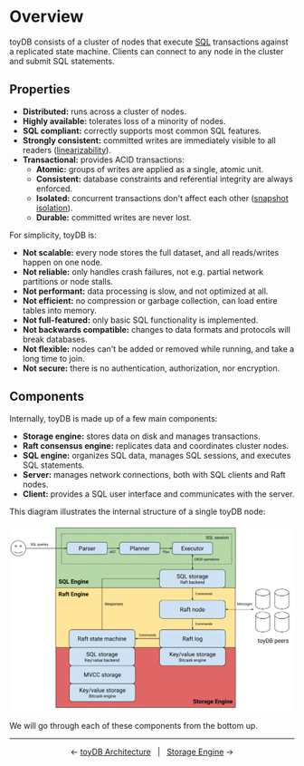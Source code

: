 # Overview

toyDB consists of a cluster of nodes that execute [SQL](https://en.wikipedia.org/wiki/SQL)
transactions against a replicated state machine. Clients can connect to any node in the cluster
and submit SQL statements.

## Properties

* **Distributed:** runs across a cluster of nodes.
* **Highly available:** tolerates loss of a minority of nodes.
* **SQL compliant:** correctly supports most common SQL features.
* **Strongly consistent:** committed writes are immediately visible to all readers ([linearizability](https://en.wikipedia.org/wiki/Linearizability)).
* **Transactional:** provides ACID transactions:
  * **Atomic:** groups of writes are applied as a single, atomic unit.
  * **Consistent:** database constraints and referential integrity are always enforced.
  * **Isolated:** concurrent transactions don't affect each other ([snapshot isolation](https://en.wikipedia.org/wiki/Snapshot_isolation)).
  * **Durable:** committed writes are never lost.

For simplicity, toyDB is:

* **Not scalable:** every node stores the full dataset, and all reads/writes happen on one node.
* **Not reliable:** only handles crash failures, not e.g. partial network partitions or node stalls.
* **Not performant:** data processing is slow, and not optimized at all.
* **Not efficient:** no compression or garbage collection, can load entire tables into memory.
* **Not full-featured:** only basic SQL functionality is implemented.
* **Not backwards compatible:** changes to data formats and protocols will break databases.
* **Not flexible:** nodes can't be added or removed while running, and take a long time to join.
* **Not secure:** there is no authentication, authorization, nor encryption.

## Components

Internally, toyDB is made up of a few main components:

* **Storage engine:** stores data on disk and manages transactions.
* **Raft consensus engine:** replicates data and coordinates cluster nodes.
* **SQL engine:** organizes SQL data, manages SQL sessions, and executes SQL statements.
* **Server:** manages network connections, both with SQL clients and Raft nodes.
* **Client:** provides a SQL user interface and communicates with the server.

This diagram illustrates the internal structure of a single toyDB node:

![toyDB architecture](./images/architecture.svg)

We will go through each of these components from the bottom up.

---

<p align="center">
← <a href="index.md">toyDB Architecture</a> &nbsp; | &nbsp; <a href="storage.md">Storage Engine</a> →
</p>